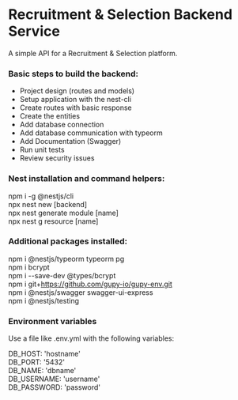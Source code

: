 # Recruitment & Selection Backend Service

A simple API for a Recruitment & Selection platform.

### Basic steps to build the backend:
- Project design (routes and models)
- Setup application with the nest-cli
- Create routes with basic response
- Create the entities
- Add database connection
- Add database communication with typeorm
- Add Documentation (Swagger)
- Run unit tests
- Review security issues

### Nest installation and command helpers:
npm i -g @nestjs/cli  
npx nest new [backend]  
npx nest generate module [name]  
npx nest g resource [name]  

### Additional packages installed:
npm i @nestjs/typeorm typeorm pg  
npm i bcrypt  
npm i --save-dev @types/bcrypt  
npm i git+https://github.com/gupy-io/gupy-env.git  
npm i @nestjs/swagger swagger-ui-express  
npm i @nestjs/testing 

### Environment variables

Use a file like .env.yml with the following variables:

DB_HOST: 'hostname'  
DB_PORT: '5432'  
DB_NAME: 'dbname'  
DB_USERNAME: 'username'  
DB_PASSWORD: 'password'  

